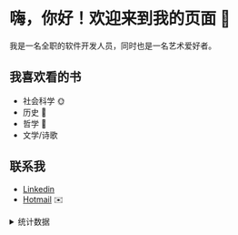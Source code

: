 # 嗨，你好！欢迎来到我的页面 👋

我是一名全职的软件开发人员，同时也是一名艺术爱好者。

## 我喜欢看的书 

 * 社会科学 🌞
 * 历史 👴
 * 哲学 💫
 * 文学/诗歌

## 联系我 

 * [Linkedin](https://www.linkedin.com/in/xiashuangxi/)
 * [Hotmail](mailto:xiashuangxi@hotmail.com) ✉️

<details>
  <summary>统计数据</summary>
  <a href="https://github.com/xiashuangxi/xiashuangxi">
      <img align="center" src="https://github-readme-stats.vercel.app/api/top-langs/?username=xiashuangxi&layout=compact&langs_count=10&hide_border=true" />
  </a>
  <a href="https://github.com/xiashuangxi/xiashuangxi">
    <img align="center" src="https://github-readme-stats.vercel.app/api?username=xiashuangxi&layout=compact&hide_border=true" />
  </a>
  <a href="https://github.com/xiashuangxi/xiashuangxi">
    <img align="center" src="https://github-readme-stats.vercel.app/api/wakatime?username=xiashuangxi&layout=compact&hide_border=true" />
  </a>
</details>

